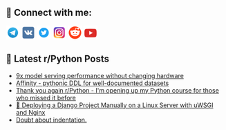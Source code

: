 ## 🔎 Connect with me:
[<img src="https://github.com/bullbesh/bullbesh/blob/main/images/Telegram.png" width="32" height="32" />](https://t.me/bullbesh)
[<img src="https://github.com/bullbesh/bullbesh/blob/main/images/VK.png" width="32" height="32" />](https://vk.com/bullbesh)
[<img src="https://github.com/bullbesh/bullbesh/blob/main/images/Twitter.png" width="32" height="32" />](https://twitter.com/bullbesh1)
[<img src="https://github.com/bullbesh/bullbesh/blob/main/images/Instagram.png" width="32" height="32" />](https://www.instagram.com/bullbesh)
[<img src="https://github.com/bullbesh/bullbesh/blob/main/images/Reddit.png" width="32" height="32" />](https://www.reddit.com/user/bullbesh)
[<img src="https://github.com/bullbesh/bullbesh/blob/main/images/YouTube.png" width="32" height="32" />](https://www.youtube.com/channel/UCtfjRs6uzgq5mfm8S06WTcg)

## 📕 Latest r/Python Posts
<!-- BLOG-POST-LIST:START -->
- [9x model serving performance without changing hardware](https://www.reddit.com/r/Python/comments/1gm0flj/9x_model_serving_performance_without_changing/)
- [Affinity - pythonic DDL for well-documented datasets](https://www.reddit.com/r/Python/comments/1glxvkg/affinity_pythonic_ddl_for_welldocumented_datasets/)
- [Thank you again r/Python - I&#39;m opening up my Python course for those who missed it before](https://www.reddit.com/r/Python/comments/1glxbrj/thank_you_again_rpython_im_opening_up_my_python/)
- [🚀 Deploying a Django Project Manually on a Linux Server with uWSGI and Nginx](https://www.reddit.com/r/Python/comments/1gluq8u/deploying_a_django_project_manually_on_a_linux/)
- [Doubt about indentation.](https://www.reddit.com/r/Python/comments/1gltqnj/doubt_about_indentation/)
<!-- BLOG-POST-LIST:END -->
